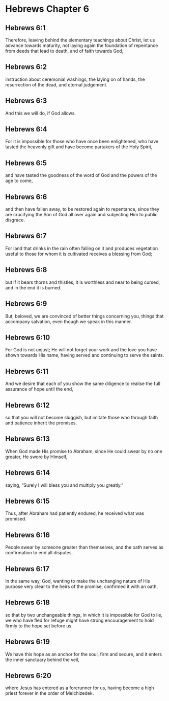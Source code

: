 # Hebrews Chapter 6

## Hebrews 6:1
Therefore, leaving behind the elementary teachings about Christ, let us advance towards maturity, not laying again the foundation of repentance from deeds that lead to death, and of faith towards God,

## Hebrews 6:2
instruction about ceremonial washings, the laying on of hands, the resurrection of the dead, and eternal judgement.

## Hebrews 6:3
And this we will do, if God allows.

## Hebrews 6:4
For it is impossible for those who have once been enlightened, who have tasted the heavenly gift and have become partakers of the Holy Spirit,

## Hebrews 6:5
and have tasted the goodness of the word of God and the powers of the age to come,

## Hebrews 6:6
and then have fallen away, to be restored again to repentance, since they are crucifying the Son of God all over again and subjecting Him to public disgrace.

## Hebrews 6:7
For land that drinks in the rain often falling on it and produces vegetation useful to those for whom it is cultivated receives a blessing from God;

## Hebrews 6:8
but if it bears thorns and thistles, it is worthless and near to being cursed, and in the end it is burned.

## Hebrews 6:9
But, beloved, we are convinced of better things concerning you, things that accompany salvation, even though we speak in this manner.

## Hebrews 6:10
For God is not unjust; He will not forget your work and the love you have shown towards His name, having served and continuing to serve the saints.

## Hebrews 6:11
And we desire that each of you show the same diligence to realise the full assurance of hope until the end,

## Hebrews 6:12
so that you will not become sluggish, but imitate those who through faith and patience inherit the promises.

## Hebrews 6:13
When God made His promise to Abraham, since He could swear by no one greater, He swore by Himself,

## Hebrews 6:14
saying, “Surely I will bless you and multiply you greatly.”

## Hebrews 6:15
Thus, after Abraham had patiently endured, he received what was promised.

## Hebrews 6:16
People swear by someone greater than themselves, and the oath serves as confirmation to end all disputes.

## Hebrews 6:17
In the same way, God, wanting to make the unchanging nature of His purpose very clear to the heirs of the promise, confirmed it with an oath,

## Hebrews 6:18
so that by two unchangeable things, in which it is impossible for God to lie, we who have fled for refuge might have strong encouragement to hold firmly to the hope set before us.

## Hebrews 6:19
We have this hope as an anchor for the soul, firm and secure, and it enters the inner sanctuary behind the veil,

## Hebrews 6:20
where Jesus has entered as a forerunner for us, having become a high priest forever in the order of Melchizedek.
